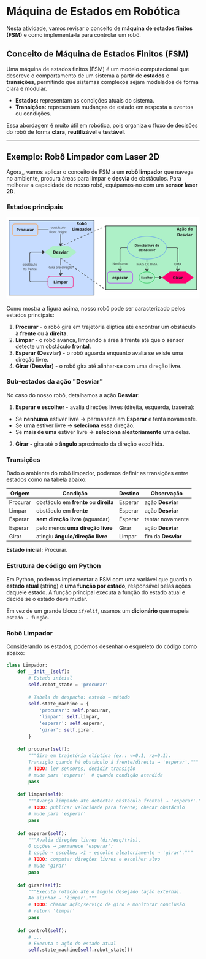 # Máquina de Estados em Robótica

Nesta atividade, vamos revisar o conceito de **máquina de estados finitos (FSM)** e como implementá‑la para controlar um robô.

## Conceito de Máquina de Estados Finitos (FSM)

Uma máquina de estados finitos (FSM) é um modelo computacional que descreve o comportamento de um sistema a partir de **estados** e **transições**, permitindo que sistemas complexos sejam modelados de forma clara e modular.

* **Estados:** representam as condições atuais do sistema.
* **Transições:** representam mudanças de estado em resposta a eventos ou condições.

Essa abordagem é muito útil em robótica, pois organiza o fluxo de decisões do robô de forma **clara**, **reutilizável** e **testável**.

---

## Exemplo: Robô Limpador com Laser 2D

Agora,, vamos aplicar o conceito de FSM a um **robô limpador** que navega no ambiente, procura áreas para limpar e **desvia** de obstáculos. Para melhorar a capacidade do nosso robô, equipamos‑no com um **sensor laser 2D**.

### Estados principais

![Robô Limpador](figs/robo_limpador.png)

Como mostra a figura acima, nosso robô pode ser caracterizado pelos estados principais:

1. **Procurar** - o robô gira em trajetória elíptica até encontrar um obstáculo à **frente** ou à **direita**.
2. **Limpar** - o robô avança, limpando a área à frente até que o sensor detecte um obstáculo **frontal**.
3. **Esperar (Desviar)** - o robô aguarda enquanto avalia se existe uma direção livre.
4. **Girar (Desviar)** - o robô gira até alinhar‑se com uma direção livre.

### Sub‑estados da ação "Desviar"

No caso do nosso robô, detalhamos a ação **Desviar**:

1. **Esperar e escolher** - avalia direções livres (direita, esquerda, traseira):
* Se **nenhuma** estiver livre → permanece em **Esperar** e tenta novamente.
* Se **uma** estiver livre → **seleciona** essa direção.
* Se **mais de uma** estiver livre → **seleciona aleatoriamente** uma delas.
2. **Girar** - gira até o **ângulo** aproximado da direção escolhida.

### Transições

Dado o ambiente do robô limpador, podemos definir as transições entre estados como na tabela abaixo:

| Origem   | Condição                               | Destino | Observação         |
| -------- | -------------------------------------- | ------- | ------------------ |
| Procurar | obstáculo em **frente** ou **direita** | Esperar | ação **Desviar**   |
| Limpar   | obstáculo em **frente**                | Esperar | ação **Desviar**   |
| Esperar  | **sem direção livre** (aguardar)       | Esperar | tentar novamente   |
| Esperar  | pelo menos **uma direção livre**       | Girar   | ação **Desviar**   |
| Girar    | atingiu **ângulo/direção livre**       | Limpar  | fim da **Desviar** |

**Estado inicial:** Procurar.

### Estrutura de código em Python

Em Python, podemos implementar a FSM com uma variável que guarda o **estado atual** (string) e **uma função por estado**, responsável pelas ações daquele estado. A função principal executa a função do estado atual e decide se o estado deve mudar.

Em vez de um grande bloco `if/elif`, usamos um **dicionário** que mapeia `estado → função`.

### Robô Limpador

Considerando os estados, podemos desenhar o esqueleto do código como abaixo:

```python
class Limpador:
    def __init__(self):
        # Estado inicial
        self.robot_state = 'procurar'

        # Tabela de despacho: estado → método
        self.state_machine = {
            'procurar': self.procurar,
            'limpar': self.limpar,
            'esperar': self.esperar,
            'girar': self.girar,
        }

    def procurar(self):
        """Gira em trajetória elíptica (ex.: v=0.1, rz=0.1).
        Transição quando há obstáculo à frente/direita → 'esperar'."""
        # TODO: ler sensores, decidir transição
        # mude para 'esperar'  # quando condição atendida
        pass

    def limpar(self):
        """Avança limpando até detectar obstáculo frontal → 'esperar'."""
        # TODO: publicar velocidade para frente; checar obstáculo
        # mude para 'esperar'
        pass

    def esperar(self):
        """Avalia direções livres (dir/esq/trás).
        0 opções → permanece 'esperar';
        1 opção → escolhe; >1 → escolhe aleatoriamente → 'girar'."""
        # TODO: computar direções livres e escolher alvo
        # mude 'girar'
        pass

    def girar(self):
        """Executa rotação até o ângulo desejado (ação externa).
        Ao alinhar → 'limpar'."""
        # TODO: chamar ação/serviço de giro e monitorar conclusão
        # return 'limpar'
        pass

    def control(self):
        # ...
        # Executa a ação do estado atual
        self.state_machine[self.robot_state]()

```